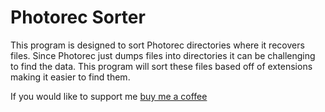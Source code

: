# Photorec Sorter
This program is designed to sort Photorec directories where it recovers files. Since Photorec just dumps files into directories it can be challenging to find the data. This program will sort these files based off of extensions making it easier to find them. 

If you would like to support me [buy me a coffee](www.buymeacoff.ee/Kenton)
